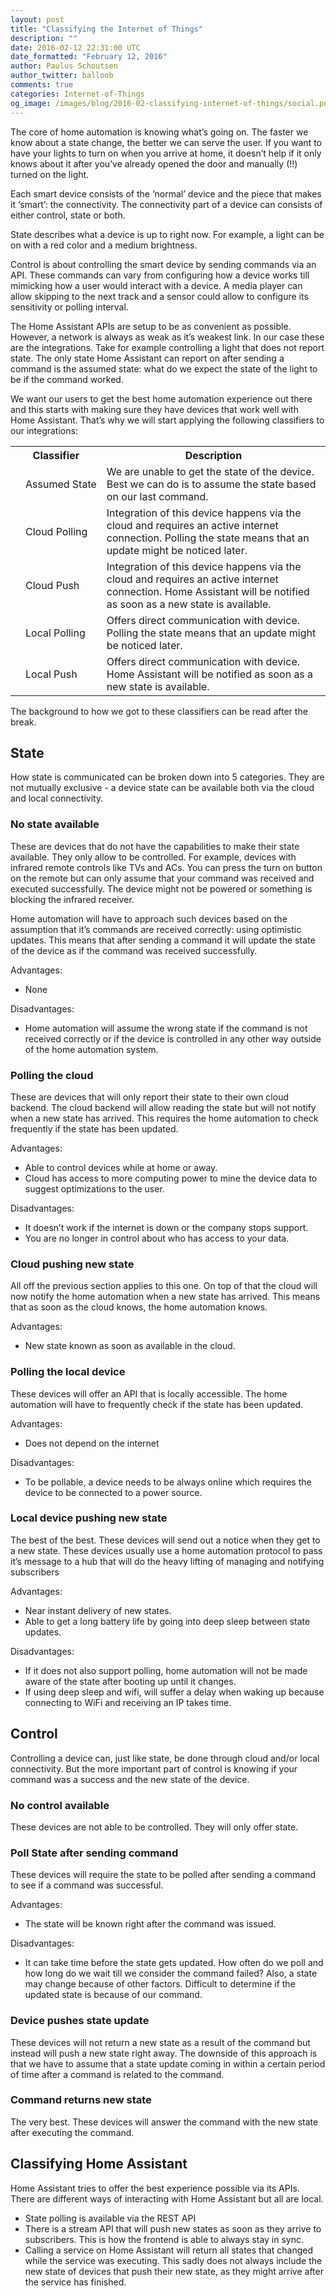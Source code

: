 ```yaml
---
layout: post
title: "Classifying the Internet of Things"
description: ""
date: 2016-02-12 22:31:00 UTC
date_formatted: "February 12, 2016"
author: Paulus Schoutsen
author_twitter: balloob
comments: true
categories: Internet-of-Things
og_image: /images/blog/2016-02-classifying-internet-of-things/social.png
---
```


The core of home automation is knowing what’s going on. The faster we know about a state change, the better we can serve the user. If you want to have your lights to turn on when you arrive at home, it doesn’t help if it only knows about it after you’ve already opened the door and manually (!!) turned on the light.

Each smart device consists of the ‘normal’ device and the piece that makes it ‘smart’: the connectivity. The connectivity part of a device can consists of either control, state or both.

State describes what a device is up to right now. For example, a light can be on with a red color and a medium brightness.

Control is about controlling the smart device by sending commands via an API. These commands can vary from configuring how a device works till mimicking how a user would interact with a device. A media player can allow skipping to the next track and a sensor could allow to configure its sensitivity or polling interval.

The Home Assistant APIs are setup to be as convenient as possible. However, a network is always as weak as it’s weakest link. In our case these are the integrations. Take for example controlling a light that does not report state. The only state Home Assistant can report on after sending a command is the assumed state: what do we expect the state of the light to be if the command worked.

We want our users to get the best home automation experience out there and this starts with making sure they have devices that work well with Home Assistant. That’s why we will start applying the following classifiers to our integrations:

<a name='classifiers'>
<table>
  <tr>
    <th colspan='2'>Classifier</th>
    <th>Description</th>
  </tr>
  <tr>
    <td><i class="icon-adjust"></i></td>
    <td style='white-space: nowrap;'>Assumed State</td>
    <td>
      We are unable to get the state of the device. Best we can do is to assume the state based on our last command.
    </td>
  </tr>

  <tr>
    <td><i class="icon-cloud-upload"></i></td>
    <td>Cloud Polling</td>
    <td>
      Integration of this device happens via the cloud and requires an active internet connection. Polling the state means that an update might be noticed later.
    </td>
  </tr>

  <tr>
    <td><i class="icon-cloud-download"></i></td>
    <td>Cloud Push</td>
    <td>
      Integration of this device happens via the cloud and requires an active internet connection. Home Assistant will be notified as soon as a new state is available.
    </td>
  </tr>

  <tr>
    <td><i class="icon-download-alt"></i></td>
    <td>Local Polling</td>
    <td>
      Offers direct communication with device. Polling the state means that an update might be noticed later.
    </td>
  </tr>

  <tr>
    <td><i class="icon-upload-alt"></i></td>
    <td>Local Push</td>
    <td>
      Offers direct communication with device. Home Assistant will be notified as soon as a new state is available.
    </td>
  </tr>
</table>

The background to how we got to these classifiers can be read after the break.
<!--more-->

## State

How state is communicated can be broken down into 5 categories. They are not mutually exclusive - a device state can be available both via the cloud and local connectivity.

### No state available
These are devices that do not have the capabilities to make their state available. They only allow to be controlled. For example, devices with infrared remote controls like TVs and ACs. You can press the turn on button on the remote but can only assume that your command was received and executed successfully. The device might not be powered or something is blocking the infrared receiver.

Home automation will have to approach such devices based on the assumption that it’s commands are received correctly: using optimistic updates. This means that after sending a command it will update the state of the device as if the command was received successfully.

Advantages:

 - None

Disadvantages:

 - Home automation will assume the wrong state if the command is not received correctly or if the device is controlled in any other way outside of the home automation system.

### Polling the cloud
These are devices that will only report their state to their own cloud backend. The cloud backend will allow reading the state but will not notify when a new state has arrived. This requires the home automation to check frequently if the state has been updated.

Advantages:

 - Able to control devices while at home or away.
 - Cloud has access to more computing power to mine the device data to suggest optimizations to the user.

Disadvantages:

 - It doesn’t work if the internet is down or the company stops support.
 - You are no longer in control about who has access to your data.

### Cloud pushing new state
All off the previous section applies to this one. On top of that the cloud will now notify the home automation when a new state has arrived. This means that as soon as the cloud knows, the home automation knows.

Advantages:

 - New state known as soon as available in the cloud.

### Polling the local device
These devices will offer an API that is locally accessible. The home automation will have to frequently check if the state has been updated.

Advantages:

 - Does not depend on the internet

Disadvantages:

 - To be pollable, a device needs to be always online which requires the device to be connected to a power source.

### Local device pushing new state
The best of the best. These devices will send out a notice when they get to a new state. These devices usually use a home automation protocol to pass it’s message to a hub that will do the heavy lifting of managing and notifying subscribers

Advantages:

 - Near instant delivery of new states.
 - Able to get a long battery life by going into deep sleep between state updates.

Disadvantages:

 - If it does not also support polling, home automation will not be made aware of the state after booting up until it changes.
 - If using deep sleep and wifi, will suffer a delay when waking up because connecting to WiFi and receiving an IP takes time.


## Control

Controlling a device can, just like state, be done through cloud and/or local connectivity. But the more important part of control is knowing if your command was a success and the new state of the device.

### No control available
These devices are not able to be controlled. They will only offer state.

### Poll State after sending command
These devices will require the state to be polled after sending a command to see if a command was successful.

Advantages:

 - The state will be known right after the command was issued.

Disadvantages:

 - It can take time before the state gets updated. How often do we poll and how long do we wait till we consider the command failed? Also, a state may change because of other factors. Difficult to determine if the updated state is because of our command.

### Device pushes state update
These devices will not return a new state as a result of the command but instead will push a new state right away. The downside of this approach is that we have to assume that a state update coming in within a certain period of time after a command is related to the command.

### Command returns new state
The very best. These devices will answer the command with the new state after executing the command.

## Classifying Home Assistant
Home Assistant tries to offer the best experience possible via its APIs. There are different ways of interacting with Home Assistant but all are local.

 - State polling is available via the REST API
 - There is a stream API that will push new states as soon as they arrive to subscribers. This is how the frontend is able to always stay in sync.
 - Calling a service on Home Assistant will return all states that changed while the service was executing. This sadly does not always include the new state of devices that push their new state, as they might arrive after the service has finished.
